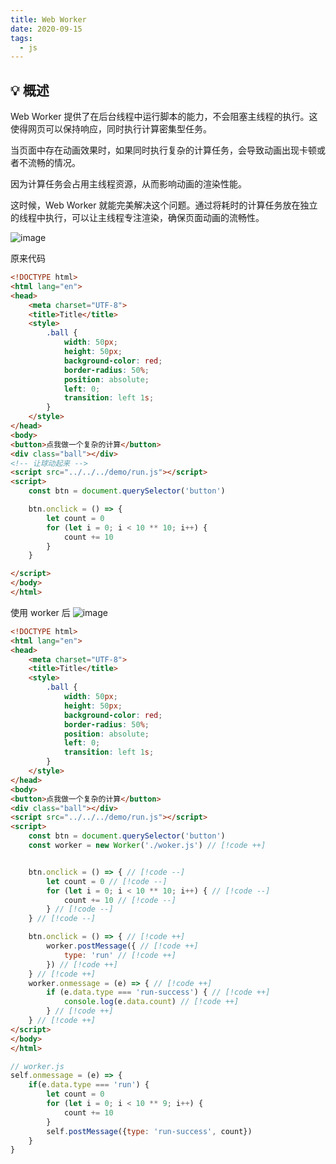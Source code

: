 ```yaml
---
title: Web Worker
date: 2020-09-15
tags:
  - js
---
```


## 💡 概述

Web Worker 提供了在后台线程中运行脚本的能力，不会阻塞主线程的执行。这使得网页可以保持响应，同时执行计算密集型任务。


当页面中存在动画效果时，如果同时执行复杂的计算任务，会导致动画出现卡顿或者不流畅的情况。

因为计算任务会占用主线程资源，从而影响动画的渲染性能。

这时候，Web Worker 就能完美解决这个问题。通过将耗时的计算任务放在独立的线程中执行，可以让主线程专注渲染，确保页面动画的流畅性。

![image](https://raw.githubusercontent.com/patty-yang/pic/img/test/ball.gif)

原来代码

```html
<!DOCTYPE html>
<html lang="en">
<head>
    <meta charset="UTF-8">
    <title>Title</title>
    <style>
        .ball {
            width: 50px;
            height: 50px;
            background-color: red;
            border-radius: 50%;
            position: absolute;
            left: 0;
            transition: left 1s;
        }
    </style>
</head>
<body>
<button>点我做一个复杂的计算</button>
<div class="ball"></div>
<!-- 让球动起来 -->
<script src="../../../demo/run.js"></script>
<script>
    const btn = document.querySelector('button')

    btn.onclick = () => {
        let count = 0
        for (let i = 0; i < 10 ** 10; i++) {
            count += 10
        }
    }

</script>
</body>
</html>
```


使用 worker 后
![image](https://raw.githubusercontent.com/patty-yang/pic/img/test/ball-result.gif)

```html
<!DOCTYPE html>
<html lang="en">
<head>
    <meta charset="UTF-8">
    <title>Title</title>
    <style>
        .ball {
            width: 50px;
            height: 50px;
            background-color: red;
            border-radius: 50%;
            position: absolute;
            left: 0;
            transition: left 1s;
        }
    </style>
</head>
<body>
<button>点我做一个复杂的计算</button>
<div class="ball"></div>
<script src="../../../demo/run.js"></script>
<script>
    const btn = document.querySelector('button')
    const worker = new Worker('./woker.js') // [!code ++] 


    btn.onclick = () => { // [!code --]
        let count = 0 // [!code --]
        for (let i = 0; i < 10 ** 10; i++) { // [!code --]
            count += 10 // [!code --]
        } // [!code --] 
    } // [!code --]

    btn.onclick = () => { // [!code ++]
        worker.postMessage({ // [!code ++]
            type: 'run' // [!code ++]
        }) // [!code ++]
    } // [!code ++]
    worker.onmessage = (e) => { // [!code ++]
        if (e.data.type === 'run-success') { // [!code ++]
            console.log(e.data.count) // [!code ++]
        } // [!code ++]
    } // [!code ++]
</script>
</body>
</html>
```

```js
// worker.js 
self.onmessage = (e) => {
    if(e.data.type === 'run') {
        let count = 0
        for (let i = 0; i < 10 ** 9; i++) {
            count += 10
        }
        self.postMessage({type: 'run-success', count})
    }
}

```